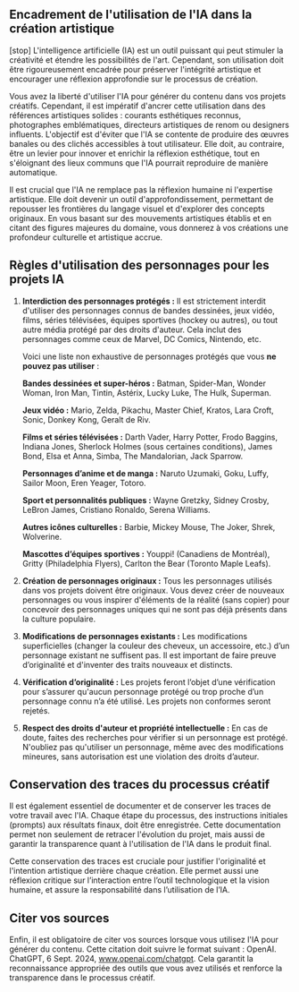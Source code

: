 <style>.md-footer{display:none;}</style>
<style>.md-Headher{display:none;}</style>

## Encadrement de l'utilisation de l'IA dans la création artistique
[stop]
L'intelligence artificielle (IA) est un outil puissant qui peut stimuler la créativité et étendre les possibilités de l'art. Cependant, son utilisation doit être rigoureusement encadrée pour préserver l'intégrité artistique et encourager une réflexion approfondie sur le processus de création.

Vous avez la liberté d'utiliser l'IA pour générer du contenu dans vos projets créatifs. Cependant, il est impératif d'ancrer cette utilisation dans des références artistiques solides : courants esthétiques reconnus, photographes emblématiques, directeurs artistiques de renom ou designers influents. L'objectif est d'éviter que l'IA se contente de produire des œuvres banales ou des clichés accessibles à tout utilisateur. Elle doit, au contraire, être un levier pour innover et enrichir la réflexion esthétique, tout en s'éloignant des lieux communs que l'IA pourrait reproduire de manière automatique.

Il est crucial que l'IA ne remplace pas la réflexion humaine ni l'expertise artistique. Elle doit devenir un outil d'approfondissement, permettant de repousser les frontières du langage visuel et d'explorer des concepts originaux. En vous basant sur des mouvements artistiques établis et en citant des figures majeures du domaine, vous donnerez à vos créations une profondeur culturelle et artistique accrue.

## Règles d'utilisation des personnages pour les projets IA

1. **Interdiction des personnages protégés :**
   Il est strictement interdit d'utiliser des personnages connus de bandes dessinées, jeux vidéo, films, séries télévisées, équipes sportives (hockey ou autres), ou tout autre média protégé par des droits d'auteur. Cela inclut des personnages comme ceux de Marvel, DC Comics, Nintendo, etc.

   Voici une liste non exhaustive de personnages protégés que vous **ne pouvez pas utiliser** :

   **Bandes dessinées et super-héros :**
   Batman, Spider-Man, Wonder Woman, Iron Man, Tintin, Astérix, Lucky Luke, The Hulk, Superman.

   **Jeux vidéo :**
   Mario, Zelda, Pikachu, Master Chief, Kratos, Lara Croft, Sonic, Donkey Kong, Geralt de Riv.

   **Films et séries télévisées :**
   Darth Vader, Harry Potter, Frodo Baggins, Indiana Jones, Sherlock Holmes (sous certaines conditions), James Bond, Elsa et Anna, Simba, The Mandalorian, Jack Sparrow.

   **Personnages d’anime et de manga :**
   Naruto Uzumaki, Goku, Luffy, Sailor Moon, Eren Yeager, Totoro.

   **Sport et personnalités publiques :**
   Wayne Gretzky, Sidney Crosby, LeBron James, Cristiano Ronaldo, Serena Williams.

   **Autres icônes culturelles :**
   Barbie, Mickey Mouse, The Joker, Shrek, Wolverine.

   **Mascottes d’équipes sportives :**
   Youppi! (Canadiens de Montréal), Gritty (Philadelphia Flyers), Carlton the Bear (Toronto Maple Leafs).

2. **Création de personnages originaux :**
   Tous les personnages utilisés dans vos projets doivent être originaux. Vous devez créer de nouveaux personnages ou vous inspirer d'éléments de la réalité (sans copier) pour concevoir des personnages uniques qui ne sont pas déjà présents dans la culture populaire.

3. **Modifications de personnages existants :**
   Les modifications superficielles (changer la couleur des cheveux, un accessoire, etc.) d’un personnage existant ne suffisent pas. Il est important de faire preuve d’originalité et d'inventer des traits nouveaux et distincts.

4. **Vérification d’originalité :**
   Les projets feront l’objet d’une vérification pour s’assurer qu'aucun personnage protégé ou trop proche d’un personnage connu n’a été utilisé. Les projets non conformes seront rejetés.

5. **Respect des droits d'auteur et propriété intellectuelle :**
   En cas de doute, faites des recherches pour vérifier si un personnage est protégé. N'oubliez pas qu'utiliser un personnage, même avec des modifications mineures, sans autorisation est une violation des droits d’auteur.

## Conservation des traces du processus créatif

Il est également essentiel de documenter et de conserver les traces de votre travail avec l'IA. Chaque étape du processus, des instructions initiales (prompts) aux résultats finaux, doit être enregistrée. Cette documentation permet non seulement de retracer l'évolution du projet, mais aussi de garantir la transparence quant à l'utilisation de l'IA dans le produit final.

Cette conservation des traces est cruciale pour justifier l'originalité et l'intention artistique derrière chaque création. Elle permet aussi une réflexion critique sur l’interaction entre l’outil technologique et la vision humaine, et assure la responsabilité dans l’utilisation de l’IA.

## Citer vos sources

Enfin, il est obligatoire de citer vos sources lorsque vous utilisez l'IA pour générer du contenu. Cette citation doit suivre le format suivant : OpenAI. ChatGPT, 6 Sept. 2024, www.openai.com/chatgpt. Cela garantit la reconnaissance appropriée des outils que vous avez utilisés et renforce la transparence dans le processus créatif.
